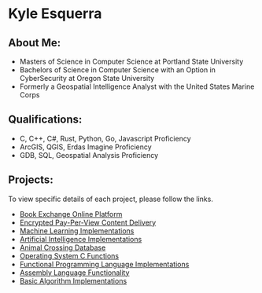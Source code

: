 # Kyle Esquerra

## About Me:
 - Masters of Science in Computer Science at Portland State University
 - Bachelors of Science in Computer Science with an Option in CyberSecurity at Oregon State University
 - Formerly a Geospatial Intelligence Analyst with the United States Marine Corps

## Qualifications:
 - C, C++, C#, Rust, Python, Go, Javascript Proficiency
 - ArcGIS, QGIS, Erdas Imagine Proficiency
 - GDB, SQL, Geospatial Analysis Proficiency

## Projects:

To view specific details of each project, please follow the links.

 - [Book Exchange Online Platform](https://github.com/bookswap361/bookSwap)
 - [Encrypted Pay-Per-View Content Delivery](https://github.com/kesquerra/zephyr_ci)
 - [Machine Learning Implementations](https://github.com/kesquerra/machine_learning)
 - [Artificial Intelligence Implementations](https://github.com/kesquerra/othello)
 - [Animal Crossing Database](https://github.com/kesquerra/animalcrossing_db)
 - [Operating System C Functions](https://github.com/kesquerra/c_implementations)
 - [Functional Programming Language Implementations](https://github.com/kesquerra/functional_implementations)
 - [Assembly Language Functionality](https://github.com/kesquerra/assembly_projects)
 - [Basic Algorithm Implementations](https://github.com/kesquerra/basic_algorithms)
  
 

